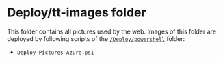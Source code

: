 # Deploy/tt-images folder

This folder contains all pictures used by the web. Images of this folder are deployed by following scripts of the [`/Deploy/powershell`](../readme.md) folder:

- `Deploy-Pictures-Azure.ps1`
